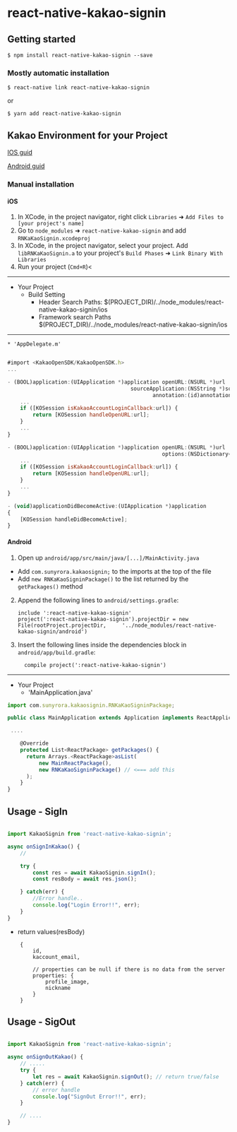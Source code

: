 
# react-native-kakao-signin

## Getting started

`$ npm install react-native-kakao-signin --save`

### Mostly automatic installation

`$ react-native link react-native-kakao-signin`

or

`$ yarn add react-native-kakao-signin`


## Kakao Environment for your Project
[IOS guid](https://developers.kakao.com/docs/ios#시작하기-개발환경-구성)

[Android guid](https://developers.kakao.com/docs/android#시작하기-개발환경-구성)

### Manual installation


#### iOS

1. In XCode, in the project navigator, right click `Libraries` ➜ `Add Files to [your project's name]`
2. Go to `node_modules` ➜ `react-native-kakao-signin` and add `RNKaKaoSignin.xcodeproj`
3. In XCode, in the project navigator, select your project. Add `libRNKaKaoSignin.a` to your project's `Build Phases` ➜ `Link Binary With Libraries`
4. Run your project (`Cmd+R`)<

***
* Your Project
	* Build Setting 
		* Header Search Paths: 
	$(PROJECT_DIR)/../node_modules/react-native-kakao-signin/ios
		* Framework search Paths
	$(PROJECT_DIR)/../node_modules/react-native-kakao-signin/ios

***

	* 'AppDelegate.m'
```js

#import <KakaoOpenSDK/KakaoOpenSDK.h>
...

- (BOOL)application:(UIApplication *)application openURL:(NSURL *)url
                                       sourceApplication:(NSString *)sourceApplication
                                              annotation:(id)annotation {
    ...
    if ([KOSession isKakaoAccountLoginCallback:url]) {
        return [KOSession handleOpenURL:url];
    }
    ...
}

- (BOOL)application:(UIApplication *)application openURL:(NSURL *)url
                                                 options:(NSDictionary<NSString *,id> *)options {
    ...
    if ([KOSession isKakaoAccountLoginCallback:url]) {
        return [KOSession handleOpenURL:url];
    }
    ...    
}

- (void)applicationDidBecomeActive:(UIApplication *)application
{
    [KOSession handleDidBecomeActive];
}

```


#### Android

1. Open up `android/app/src/main/java/[...]/MainActivity.java`
  - Add `com.sunyrora.kakaosignin;` to the imports at the top of the file
  - Add `new RNKaKaoSigninPackage()` to the list returned by the `getPackages()` method
2. Append the following lines to `android/settings.gradle`:
  	```
  	include ':react-native-kakao-signin'
  	project(':react-native-kakao-signin').projectDir = new File(rootProject.projectDir, 	'../node_modules/react-native-kakao-signin/android')
  	```
3. Insert the following lines inside the dependencies block in `android/app/build.gradle`:
  	```
      compile project(':react-native-kakao-signin')

***

* Your Project
	* 'MainApplication.java'
```js
import com.sunyrora.kakaosignin.RNKaKaoSigninPackage;

public class MainApplication extends Application implements ReactApplication {

 ....

    @Override
    protected List<ReactPackage> getPackages() {
      return Arrays.<ReactPackage>asList(
          new MainReactPackage(),
          new RNKaKaoSigninPackage() // <=== add this
      );
    }
}

```


## Usage - SigIn
```javascript

import KakaoSignin from 'react-native-kakao-signin'; 

async onSignInKakao() {
	// 

	try {
		const res = await KakaoSignin.signIn();
		const resBody = await res.json();

	} catch(err) {
		//Error handle..
		console.log("Login Error!!", err);
	}
}
```

* return values(resBody)
```
	{
		id,
		kaccount_email,
		
		// properties can be null if there is no data from the server
		properties: {
			profile_image,
			nickname
		}
	}
```


## Usage - SigOut
```javascript

import KakaoSignin from 'react-native-kakao-signin'; 

async onSignOutKakao() {
	// .....
	try {
		let res = await KakaoSignin.signOut(); // return true/false
	} catch(err) {
		// error handle
		console.log("SignOut Error!!", err);
	}

	// ....
}
```
  